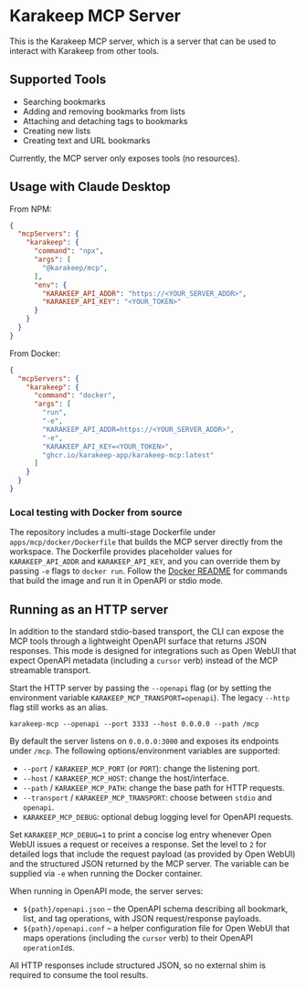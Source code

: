 # Karakeep MCP Server

This is the Karakeep MCP server, which is a server that can be used to interact with Karakeep from other tools.

## Supported Tools

- Searching bookmarks
- Adding and removing bookmarks from lists
- Attaching and detaching tags to bookmarks
- Creating new lists
- Creating text and URL bookmarks

Currently, the MCP server only exposes tools (no resources).

## Usage with Claude Desktop

From NPM:

```json
{
  "mcpServers": {
    "karakeep": {
      "command": "npx",
      "args": [
        "@karakeep/mcp",
      ],
      "env": {
        "KARAKEEP_API_ADDR": "https://<YOUR_SERVER_ADDR>",
        "KARAKEEP_API_KEY": "<YOUR_TOKEN>"
      }
    }
  }
}
```

From Docker:

```json
{
  "mcpServers": {
    "karakeep": {
      "command": "docker",
      "args": [
        "run",
        "-e",
        "KARAKEEP_API_ADDR=https://<YOUR_SERVER_ADDR>",
        "-e",
        "KARAKEEP_API_KEY=<YOUR_TOKEN>",
        "ghcr.io/karakeep-app/karakeep-mcp:latest"
      ]
    }
  }
}
```

### Local testing with Docker from source

The repository includes a multi-stage Dockerfile under
`apps/mcp/docker/Dockerfile` that builds the MCP server directly from the
workspace. The Dockerfile provides placeholder values for `KARAKEEP_API_ADDR`
and `KARAKEEP_API_KEY`, and you can override them by passing `-e` flags to
`docker run`. Follow the [Docker README](./docker/README.md) for commands that
build the image and run it in OpenAPI or stdio mode.


## Running as an HTTP server

In addition to the standard stdio-based transport, the CLI can expose the MCP
tools through a lightweight OpenAPI surface that returns JSON responses. This
mode is designed for integrations such as Open WebUI that expect OpenAPI
metadata (including a `cursor` verb) instead of the MCP streamable transport.

Start the HTTP server by passing the `--openapi` flag (or by setting the
environment variable `KARAKEEP_MCP_TRANSPORT=openapi`). The legacy `--http`
flag still works as an alias.

```
karakeep-mcp --openapi --port 3333 --host 0.0.0.0 --path /mcp
```

By default the server listens on `0.0.0.0:3000` and exposes its endpoints under
`/mcp`. The following options/environment variables are supported:

- `--port` / `KARAKEEP_MCP_PORT` (or `PORT`): change the listening port.
- `--host` / `KARAKEEP_MCP_HOST`: change the host/interface.
- `--path` / `KARAKEEP_MCP_PATH`: change the base path for HTTP requests.
- `--transport` / `KARAKEEP_MCP_TRANSPORT`: choose between `stdio` and
  `openapi`.
- `KARAKEEP_MCP_DEBUG`: optional debug logging level for OpenAPI requests.

Set `KARAKEEP_MCP_DEBUG=1` to print a concise log entry whenever Open WebUI
issues a request or receives a response. Set the level to `2` for detailed logs
that include the request payload (as provided by Open WebUI) and the structured
JSON returned by the MCP server. The variable can be supplied via `-e` when
running the Docker container.

When running in OpenAPI mode, the server serves:

- `${path}/openapi.json` – the OpenAPI schema describing all bookmark, list,
  and tag operations, with JSON request/response payloads.
- `${path}/openapi.conf` – a helper configuration file for Open WebUI that
  maps operations (including the `cursor` verb) to their OpenAPI
  `operationId`s.

All HTTP responses include structured JSON, so no external shim is required to
consume the tool results.
